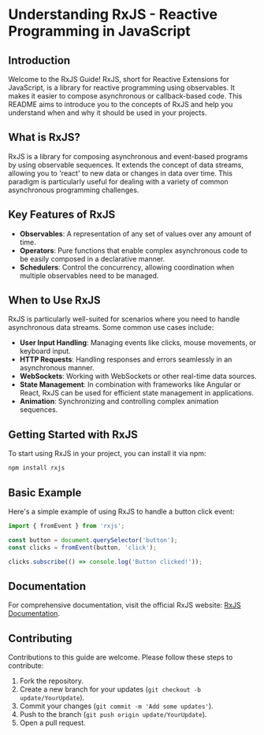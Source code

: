 # Understanding RxJS - Reactive Programming in JavaScript

## Introduction
Welcome to the RxJS Guide! RxJS, short for Reactive Extensions for JavaScript, is a library for reactive programming using observables. It makes it easier to compose asynchronous or callback-based code. This README aims to introduce you to the concepts of RxJS and help you understand when and why it should be used in your projects.

## What is RxJS?

RxJS is a library for composing asynchronous and event-based programs by using observable sequences. It extends the concept of data streams, allowing you to 'react' to new data or changes in data over time. This paradigm is particularly useful for dealing with a variety of common asynchronous programming challenges.

## Key Features of RxJS
- **Observables**: A representation of any set of values over any amount of time.
- **Operators**: Pure functions that enable complex asynchronous code to be easily composed in a declarative manner.
- **Schedulers**: Control the concurrency, allowing coordination when multiple observables need to be managed.

## When to Use RxJS
RxJS is particularly well-suited for scenarios where you need to handle asynchronous data streams. Some common use cases include:
- **User Input Handling**: Managing events like clicks, mouse movements, or keyboard input.
- **HTTP Requests**: Handling responses and errors seamlessly in an asynchronous manner.
- **WebSockets**: Working with WebSockets or other real-time data sources.
- **State Management**: In combination with frameworks like Angular or React, RxJS can be used for efficient state management in applications.
- **Animation**: Synchronizing and controlling complex animation sequences.

## Getting Started with RxJS

To start using RxJS in your project, you can install it via npm:

```bash
npm install rxjs
```

## Basic Example

Here's a simple example of using RxJS to handle a button click event:

```javascript
import { fromEvent } from 'rxjs';

const button = document.querySelector('button');
const clicks = fromEvent(button, 'click');

clicks.subscribe(() => console.log('Button clicked!'));
```

## Documentation
For comprehensive documentation, visit the official RxJS website: [RxJS Documentation](https://rxjs.dev/guide/overview).

## Contributing
Contributions to this guide are welcome. Please follow these steps to contribute:

1. Fork the repository.
2. Create a new branch for your updates (`git checkout -b update/YourUpdate`).
3. Commit your changes (`git commit -m 'Add some updates'`).
4. Push to the branch (`git push origin update/YourUpdate`).
5. Open a pull request.

